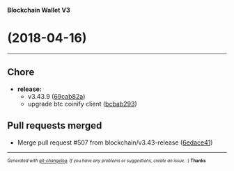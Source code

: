 __Blockchain Wallet V3__

#   (2018-04-16)



---

## Chore

- **release:**
  - v3.43.9
  ([69cab82a](https://github.com/blockchain/My-Wallet-V3/commit/69cab82a26519df1c205b34c898c4eab376ede6a))
  - upgrade btc coinify client
  ([bcbab293](https://github.com/blockchain/My-Wallet-V3/commit/bcbab2934125b5587ef16e9f412d805fadcdfd0f))


## Pull requests merged

- Merge pull request #507 from blockchain/v3.43-release
  ([6edace41](https://github.com/blockchain/My-Wallet-V3/commit/6edace41e4babe67227655e041c11170b944471b))



---
<sub><sup>*Generated with [git-changelog](https://github.com/rafinskipg/git-changelog). If you have any problems or suggestions, create an issue.* :) **Thanks** </sub></sup>
